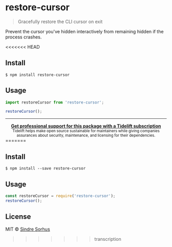 # restore-cursor

> Gracefully restore the CLI cursor on exit

Prevent the cursor you've hidden interactively from remaining hidden if the process crashes.

<<<<<<< HEAD
## Install

```
$ npm install restore-cursor
```

## Usage

```js
import restoreCursor from 'restore-cursor';

restoreCursor();
```

---

<div align="center">
	<b>
		<a href="https://tidelift.com/subscription/pkg/npm-restore-cursor?utm_source=npm-restore-cursor&utm_medium=referral&utm_campaign=readme">Get professional support for this package with a Tidelift subscription</a>
	</b>
	<br>
	<sub>
		Tidelift helps make open source sustainable for maintainers while giving companies<br>assurances about security, maintenance, and licensing for their dependencies.
	</sub>
</div>
=======

## Install

```
$ npm install --save restore-cursor
```


## Usage

```js
const restoreCursor = require('restore-cursor');
restoreCursor();
```


## License

MIT © [Sindre Sorhus](https://sindresorhus.com)
>>>>>>> transcription
